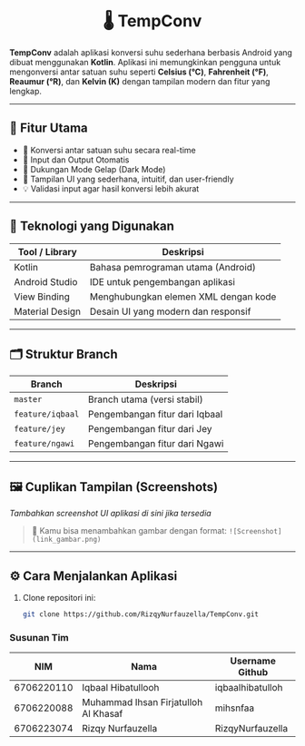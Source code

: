 <h1 align="center"><b>🌡️ TempConv</b></h1>

**TempConv** adalah aplikasi konversi suhu sederhana berbasis Android yang dibuat menggunakan **Kotlin**. Aplikasi ini memungkinkan pengguna untuk mengonversi antar satuan suhu seperti **Celsius (°C)**, **Fahrenheit (°F)**, **Reaumur (°R)**, dan **Kelvin (K)** dengan tampilan modern dan fitur yang lengkap.

---

## 🚀 Fitur Utama

- 🔁 Konversi antar satuan suhu secara real-time
- 🧮 Input dan Output Otomatis
- 🌙 Dukungan Mode Gelap (Dark Mode)
- 📱 Tampilan UI yang sederhana, intuitif, dan user-friendly
- 💡 Validasi input agar hasil konversi lebih akurat

---

## 🧠 Teknologi yang Digunakan

| Tool / Library        | Deskripsi                             |
|-----------------------|----------------------------------------|
| Kotlin                | Bahasa pemrograman utama (Android)     |
| Android Studio        | IDE untuk pengembangan aplikasi        |
| View Binding          | Menghubungkan elemen XML dengan kode   |
| Material Design       | Desain UI yang modern dan responsif    |

---

## 🗂️ Struktur Branch

| Branch             | Deskripsi                                |
|--------------------|-------------------------------------------|
| `master`           | Branch utama (versi stabil)               |
| `feature/iqbaal`   | Pengembangan fitur dari Iqbaal           |
| `feature/jey`      | Pengembangan fitur dari Jey              |
| `feature/ngawi`    | Pengembangan fitur dari Ngawi            |

---

## 🖼️ Cuplikan Tampilan (Screenshots)

_Tambahkan screenshot UI aplikasi di sini jika tersedia_
> 📌 Kamu bisa menambahkan gambar dengan format:
> `![Screenshot](link_gambar.png)`

---

## ⚙️ Cara Menjalankan Aplikasi

1. Clone repositori ini:
   ```bash
   git clone https://github.com/RizqyNurfauzella/TempConv.git


### Susunan Tim

| NIM        | Nama                                 | Username Github |
|------------|--------------------------------------|-----------------|
| 6706220110 | Iqbaal Hibatullooh                   | iqbaalhibatulloh    
| 6706220088 | Muhammad Ihsan Firjatulloh Al Khasaf | mihsnfaa    
| 6706223074 | Rizqy Nurfauzella  | RizqyNurfauzella
